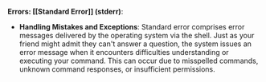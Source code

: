 **Errors: [[Standard Error]] (stderr)**:
- **Handling Mistakes and Exceptions**: Standard error comprises error messages delivered by the operating system via the shell. Just as your friend might admit they can't answer a question, the system issues an error message when it encounters difficulties understanding or executing your command. This can occur due to misspelled commands, unknown command responses, or insufficient permissions.